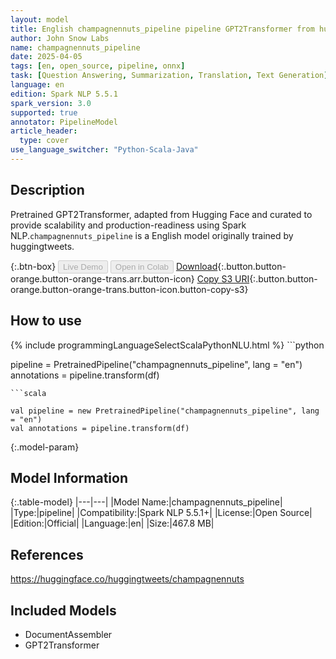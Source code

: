 ```yaml
---
layout: model
title: English champagnennuts_pipeline pipeline GPT2Transformer from huggingtweets
author: John Snow Labs
name: champagnennuts_pipeline
date: 2025-04-05
tags: [en, open_source, pipeline, onnx]
task: [Question Answering, Summarization, Translation, Text Generation]
language: en
edition: Spark NLP 5.5.1
spark_version: 3.0
supported: true
annotator: PipelineModel
article_header:
  type: cover
use_language_switcher: "Python-Scala-Java"
---
```


## Description

Pretrained GPT2Transformer, adapted from Hugging Face and curated to provide scalability and production-readiness using Spark NLP.`champagnennuts_pipeline` is a English model originally trained by huggingtweets.

{:.btn-box}
<button class="button button-orange" disabled>Live Demo</button>
<button class="button button-orange" disabled>Open in Colab</button>
[Download](https://s3.amazonaws.com/auxdata.johnsnowlabs.com/public/models/champagnennuts_pipeline_en_5.5.1_3.0_1743816284023.zip){:.button.button-orange.button-orange-trans.arr.button-icon}
[Copy S3 URI](s3://auxdata.johnsnowlabs.com/public/models/champagnennuts_pipeline_en_5.5.1_3.0_1743816284023.zip){:.button.button-orange.button-orange-trans.button-icon.button-copy-s3}

## How to use



<div class="tabs-box" markdown="1">
{% include programmingLanguageSelectScalaPythonNLU.html %}
```python

pipeline = PretrainedPipeline("champagnennuts_pipeline", lang = "en")
annotations =  pipeline.transform(df)   

```
```scala

val pipeline = new PretrainedPipeline("champagnennuts_pipeline", lang = "en")
val annotations = pipeline.transform(df)

```
</div>

{:.model-param}
## Model Information

{:.table-model}
|---|---|
|Model Name:|champagnennuts_pipeline|
|Type:|pipeline|
|Compatibility:|Spark NLP 5.5.1+|
|License:|Open Source|
|Edition:|Official|
|Language:|en|
|Size:|467.8 MB|

## References

https://huggingface.co/huggingtweets/champagnennuts

## Included Models

- DocumentAssembler
- GPT2Transformer